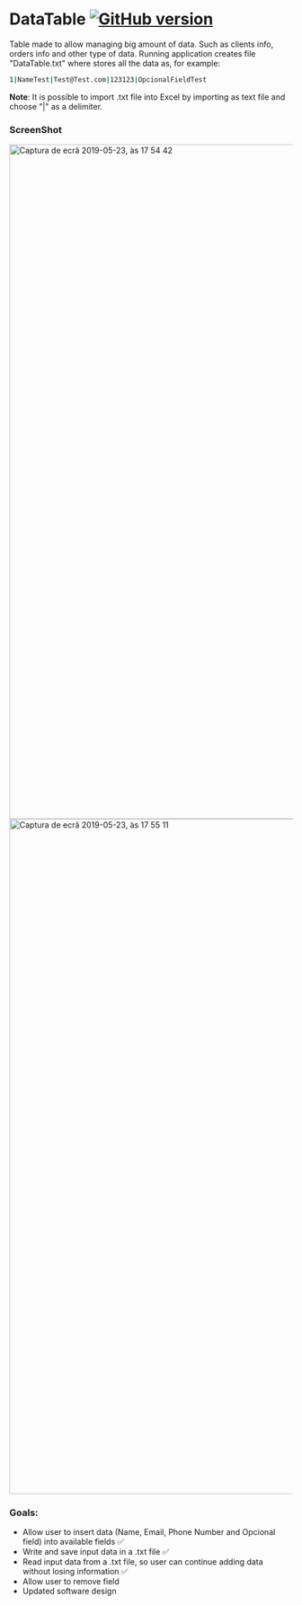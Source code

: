 # DataTable [![GitHub version](https://img.shields.io/github/release/nguterresn/DataTable.svg)](https://github.com/nguterresn/DataTable)

Table made to allow managing big amount of data. Such as clients info, orders info and other type of data.
Running application creates file "DataTable.txt" where stores all the data as, for example:

```sh
1|NameTest|Test@Test.com|123123|OpcionalFieldTest
```

**Note**: It is possible to import .txt file into Excel by importing as text file and choose "|" as a delimiter.  


### ScreenShot

<img width="1201" alt="Captura de ecrã 2019-05-23, às 17 54 42" src="https://user-images.githubusercontent.com/38976366/58272165-cb831a80-7d85-11e9-9563-ef6bb2e8195a.png">

<img width="1202" alt="Captura de ecrã 2019-05-23, às 17 55 11" src="https://user-images.githubusercontent.com/38976366/58272143-c02fef00-7d85-11e9-843e-6c3ef6c3da53.png">


### Goals:

- Allow user to insert data (Name, Email, Phone Number and Opcional field) into available fields :white_check_mark:
- Write and save input data in a .txt file :white_check_mark:
- Read input data from a .txt file, so user can continue adding data without losing information :white_check_mark:
- Allow user to remove field 
- Updated software design

